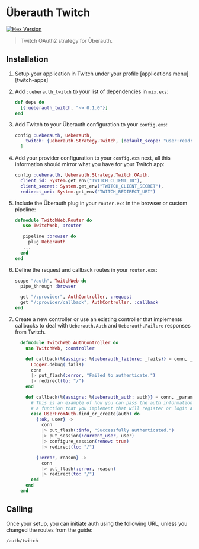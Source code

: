 # Überauth Twitch

[![Hex Version](https://img.shields.io/hexpm/v/ueberauth_twitch.svg)](https://hex.pm/packages/ueberauth_twitch)

> Twitch OAuth2 strategy for Überauth.

## Installation

1. Setup your application in Twitch under your profile [applications menu][twitch-apps]

1. Add `:ueberauth_twitch` to your list of dependencies in `mix.exs`:

    ```elixir
    def deps do
      [{:ueberauth_twitch, "~> 0.1.0"}]
    end
    ```

1. Add Twitch to your Überauth configuration to your `config.exs`:

    ```elixir
    config :ueberauth, Ueberauth,
        twitch: {Ueberauth.Strategy.Twitch, [default_scope: "user:read:email"]}
      ]
    ```

1.  Add your provider configuration to your `config.exs` next, all this information should mirror what you have for your
    Twitch app:

    ```elixir
    config :ueberauth, Ueberauth.Strategy.Twitch.OAuth,
      client_id: System.get_env("TWITCH_CLIENT_ID"),
      client_secret: System.get_env("TWITCH_CLIENT_SECRET"),
      redirect_uri: System.get_env("TWITCH_REDIRECT_URI")
    ```

1.  Include the Überauth plug in your `router.exs` in the browser or custom pipeline:

    ```elixir
    defmodule TwitchWeb.Router do
       use TwitchWeb, :router

       pipeline :browser do
         plug Ueberauth
       ...
      end
    end
    ```

1.  Define the request and callback routes in your `router.exs`:

    ```elixir
    scope "/auth", TwitchWeb do
      pipe_through :browser

      get "/:provider", AuthController, :request
      get "/:provider/callback", AuthController, :callback
    end
    ```

1. Create a new controller or use an existing controller that implements callbacks to deal with `Ueberauth.Auth` and `Ueberauth.Failure` responses from Twitch.

    ```elixir
      defmodule TwitchWeb.AuthController do
        use TwitchWeb, :controller

        def callback(%{assigns: %{ueberauth_failure: _fails}} = conn, _params) do
          Logger.debug(_fails)
          conn
          |> put_flash(:error, "Failed to authenticate.")
          |> redirect(to: "/")
        end

        def callback(%{assigns: %{ueberauth_auth: auth}} = conn, _params) do
          # This is an example of how you can pass the auth information to 
          # a function that you implement that will register or login a user
          case UserFromAuth.find_or_create(auth) do
            {:ok, user} ->
              conn
              |> put_flash(:info, "Successfully authenticated.")
              |> put_session(:current_user, user)
              |> configure_session(renew: true)
              |> redirect(to: "/")

            {:error, reason} ->
              conn
              |> put_flash(:error, reason)
              |> redirect(to: "/")
          end
        end
      end
    ```

## Calling

Once your setup, you can initiate auth using the following URL, unless you changed the routes from the guide:

    /auth/twitch

<!-- ## Documentation

The docs can be found at [ueberauth_twitch][package-docs] on [Hex Docs][hex-docs].

[hex-docs]: https://hexdocs.pm
[package-docs]: https://hexdocs.pm/ueberauth_twitch -->
